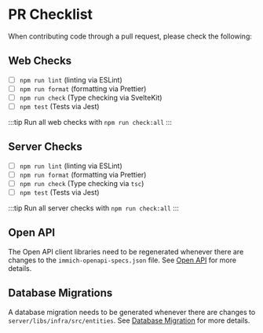# PR Checklist

When contributing code through a pull request, please check the following:

## Web Checks

- [ ] `npm run lint` (linting via ESLint)
- [ ] `npm run format` (formatting via Prettier)
- [ ] `npm run check` (Type checking via SvelteKit)
- [ ] `npm test` (Tests via Jest)

:::tip
Run all web checks with `npm run check:all`
:::

## Server Checks

- [ ] `npm run lint` (linting via ESLint)
- [ ] `npm run format` (formatting via Prettier)
- [ ] `npm run check` (Type checking via `tsc`)
- [ ] `npm test` (Tests via Jest)

:::tip
Run all server checks with `npm run check:all`
:::

## Open API

The Open API client libraries need to be regenerated whenever there are changes to the `immich-openapi-specs.json` file. See [Open API](/docs/developer/open-api.md) for more details.

## Database Migrations

A database migration needs to be generated whenever there are changes to `server/libs/infra/src/entities`. See [Database Migration](/docs/developer/database-migrations.md) for more details.
